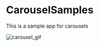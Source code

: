 # CarouselSamples
 This is a sample app for carousels
 
 
 
 ![carousel_gif](https://user-images.githubusercontent.com/32747586/99970434-0ee28e80-2d59-11eb-81b0-4e5a24b46196.gif)

